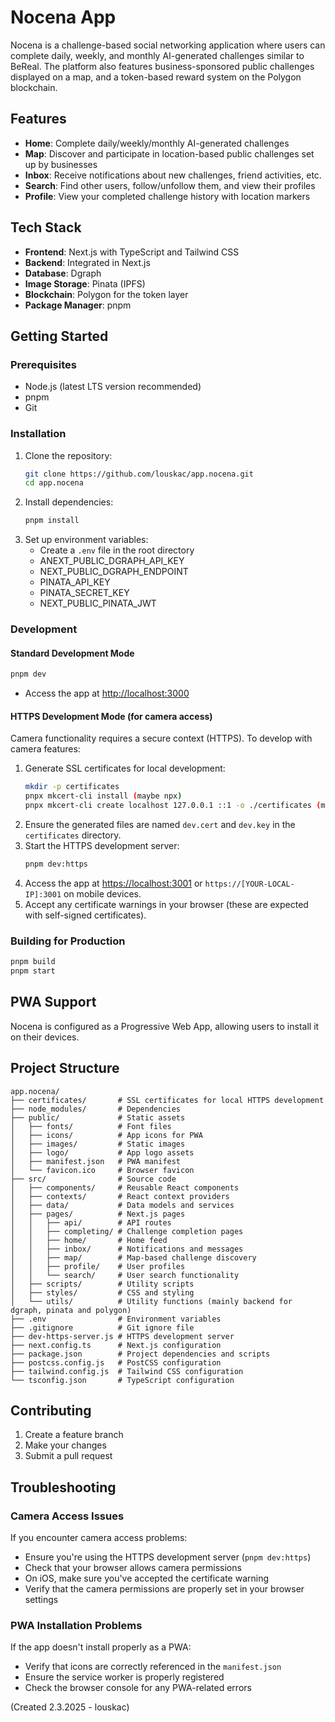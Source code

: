 # Nocena App

Nocena is a challenge-based social networking application where users can complete daily, weekly, and monthly AI-generated challenges similar to BeReal. The platform also features business-sponsored public challenges displayed on a map, and a token-based reward system on the Polygon blockchain.

## Features

- **Home**: Complete daily/weekly/monthly AI-generated challenges
- **Map**: Discover and participate in location-based public challenges set up by businesses
- **Inbox**: Receive notifications about new challenges, friend activities, etc.
- **Search**: Find other users, follow/unfollow them, and view their profiles
- **Profile**: View your completed challenge history with location markers

## Tech Stack

- **Frontend**: Next.js with TypeScript and Tailwind CSS
- **Backend**: Integrated in Next.js
- **Database**: Dgraph
- **Image Storage**: Pinata (IPFS)
- **Blockchain**: Polygon for the token layer
- **Package Manager**: pnpm

## Getting Started

### Prerequisites

- Node.js (latest LTS version recommended)
- pnpm
- Git

### Installation

1. Clone the repository:
   ```bash
   git clone https://github.com/louskac/app.nocena.git
   cd app.nocena
   ```
2. Install dependencies:
   ```bash
   pnpm install
   ```
3. Set up environment variables:
   - Create a `.env` file in the root directory
   - ANEXT_PUBLIC_DGRAPH_API_KEY
   - NEXT_PUBLIC_DGRAPH_ENDPOINT
   - PINATA_API_KEY
   - PINATA_SECRET_KEY
   - NEXT_PUBLIC_PINATA_JWT


### Development

#### Standard Development Mode
```bash
pnpm dev
```
- Access the app at [http://localhost:3000](http://localhost:3000)

#### HTTPS Development Mode (for camera access)
Camera functionality requires a secure context (HTTPS). To develop with camera features:

1. Generate SSL certificates for local development:
   ```bash
   mkdir -p certificates
   pnpx mkcert-cli install (maybe npx)
   pnpx mkcert-cli create localhost 127.0.0.1 ::1 -o ./certificates (maybe npx)
   ```
2. Ensure the generated files are named `dev.cert` and `dev.key` in the `certificates` directory.
3. Start the HTTPS development server:
   ```bash
   pnpm dev:https
   ```
4. Access the app at [https://localhost:3001](https://localhost:3001) or `https://[YOUR-LOCAL-IP]:3001` on mobile devices.
5. Accept any certificate warnings in your browser (these are expected with self-signed certificates).

### Building for Production
```bash
pnpm build
pnpm start
```

## PWA Support
Nocena is configured as a Progressive Web App, allowing users to install it on their devices.

## Project Structure
```
app.nocena/
├── certificates/       # SSL certificates for local HTTPS development
├── node_modules/       # Dependencies
├── public/             # Static assets
│   ├── fonts/          # Font files
│   ├── icons/          # App icons for PWA
│   ├── images/         # Static images
│   ├── logo/           # App logo assets
│   ├── manifest.json   # PWA manifest
│   └── favicon.ico     # Browser favicon
├── src/                # Source code
│   ├── components/     # Reusable React components
│   ├── contexts/       # React context providers
│   ├── data/           # Data models and services
│   ├── pages/          # Next.js pages
│   │   ├── api/        # API routes
│   │   ├── completing/ # Challenge completion pages
│   │   ├── home/       # Home feed
│   │   ├── inbox/      # Notifications and messages
│   │   ├── map/        # Map-based challenge discovery
│   │   ├── profile/    # User profiles
│   │   └── search/     # User search functionality
│   ├── scripts/        # Utility scripts
│   ├── styles/         # CSS and styling
│   └── utils/          # Utility functions (mainly backend for dgraph, pinata and polygon)
├── .env                # Environment variables
├── .gitignore          # Git ignore file
├── dev-https-server.js # HTTPS development server
├── next.config.ts      # Next.js configuration
├── package.json        # Project dependencies and scripts
├── postcss.config.js   # PostCSS configuration
├── tailwind.config.js  # Tailwind CSS configuration
└── tsconfig.json       # TypeScript configuration
```

## Contributing

1. Create a feature branch
2. Make your changes
3. Submit a pull request

## Troubleshooting

### Camera Access Issues
If you encounter camera access problems:
- Ensure you're using the HTTPS development server (`pnpm dev:https`)
- Check that your browser allows camera permissions
- On iOS, make sure you've accepted the certificate warning
- Verify that the camera permissions are properly set in your browser settings

### PWA Installation Problems
If the app doesn't install properly as a PWA:
- Verify that icons are correctly referenced in the `manifest.json`
- Ensure the service worker is properly registered
- Check the browser console for any PWA-related errors


(Created 2.3.2025 - louskac)